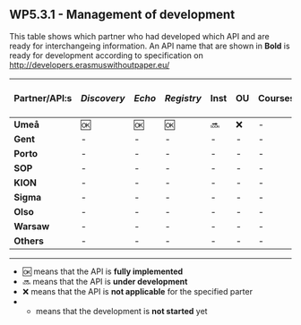 ## WP5.3.1 - Management of development

This table shows which partner who had developed which API and are ready for interchangeing information. An API name that are shown in **Bold** is ready for development according to specification on http://developers.erasmuswithoutpaper.eu/


| Partner/API:s | *Discovery* | *Echo* | *Registry* | **Inst** | **OU** | **Courses** | **Simple Cource Rep** | 
| ------------- | ----------- | ------ | ---------- | -------- | ------ | ----------- | --------------------- |
| **Umeå**      |    :ok:     |  :ok:  |    :ok:    | :soon:   |   :x:  |      -      |           -           |
| **Gent**      |     -       |   -    |     -      |    -     |   -    |      -      |           -           |
| **Porto**     |     -       |   -    |     -      |    -     |   -    |      -      |           -           |
| **SOP**       |     -       |   -    |     -      |    -     |   -    |      -      |           -           |
| **KION**      |     -       |   -    |     -      |    -     |   -    |      -      |           -           |
| **Sigma**     |     -       |   -    |     -      |    -     |   -    |      -      |           -           |
| **Olso**      |     -       |   -    |     -      |    -     |   -    |      -      |           -           |
| **Warsaw**    |     -       |   -    |     -      |    -     |   -    |      -      |           -           |
| **Others**    |     -       |   -    |     -      |    -     |   -    |      -      |           -           |

---
* :ok: means that the API is **fully implemented**
* :soon: means that the API is **under development**
* :x: means that the API is **not applicable** for the specified parter 
* - means that the development is **not started** yet
